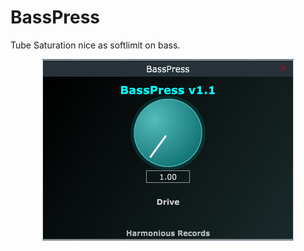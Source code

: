 # BassPress
Tube
Saturation nice as softlimit on bass. 
<br><center><img src="https://github.com/Kirby01/BassPress/blob/main/basspress.png"></center>

